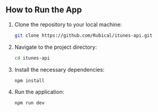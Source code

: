 ## How to Run the App

1. Clone the repository to your local machine:
   ```bash
   git clone https://github.com/Rubical/itunes-api.git
   ```
2. Navigate to the project directory:
   ```bash
   cd itunes-api
   ```
3. Install the necessary dependencies:
   ```bash
   npm install
   ```
4. Run the application:
   ```bash
   npm run dev
   ```
